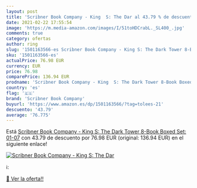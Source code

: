 ```yaml
---
layout: post
title: 'Scribner Book Company - King  S: The Dar al 43.79 % de descuento'
date: 2021-02-22 17:55:54
image: 'https://m.media-amazon.com/images/I/51toHDCrabL._SL400_.jpg'
comments: true
category: ofertas
author: ring
slug: '1501163566-es Scribner Book Company - King S: The Dark Tower 8-Book...'
sku: '1501163566-es'
actualPrice: 76.98 EUR
currency: EUR
price: 76.98
comparePrice: 136.94 EUR
prodname: 'Scribner Book Company - King  S: The Dark Tower 8-Book Boxed Set: 01-07'
country: 'es'
flag: '🇪🇸'
brand: 'Scribner Book Company'
buyurl: 'https://www.amazon.es/dp/1501163566/?tag=tolees-21'
descuento: '43.79'
average: '76.775'
---
```


Está [Scribner Book Company - King  S: The Dark Tower 8-Book Boxed Set: 01-07](https://www.amazon.es/dp/1501163566/?tag=tolees-21) con 43.79 de descuento por 76.98 EUR (original: 136.94 EUR) en el siguiente enlace!

[![Scribner Book Company - King  S: The Dar](https://m.media-amazon.com/images/I/51toHDCrabL._SL400_.jpg)](https://www.amazon.es/dp/1501163566/?tag=tolees-21)

ℹ️:


[🛒 Ver la oferta!!](https://www.amazon.es/dp/1501163566/?tag=tolees-21)
